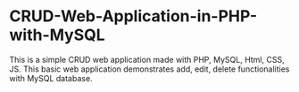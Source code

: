 # CRUD-Web-Application-in-PHP-with-MySQL
This is a simple CRUD web application made with PHP, MySQL, Html, CSS, JS. This basic web application demonstrates add, edit, delete  functionalities with MySQL database.
